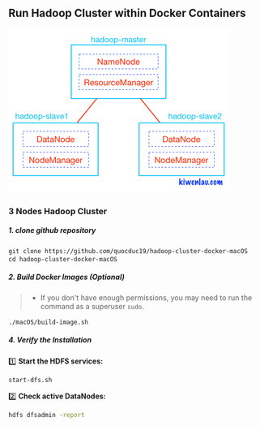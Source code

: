 ## Run Hadoop Cluster within Docker Containers

![alt tag](https://github.com/quocduc19/hadoop-cluster-docker-macOS/blob/main/hadoop-cluster-docker.png)


### 3 Nodes Hadoop Cluster

##### 1. clone github repository

```
git clone https://github.com/quocduc19/hadoop-cluster-docker-macOS
cd hadoop-cluster-docker-macOS
```

##### 2.  Build Docker Images (Optional)
> * If you don't have enough permissions, you may need to run the command as a superuser `sudo`.
```
./macOS/build-image.sh
```

##### 4. Verify the Installation

1️⃣ **Start the HDFS services:**  
```sh
start-dfs.sh
```
2️⃣ **Check active DataNodes:**
```sh
hdfs dfsadmin -report
```
